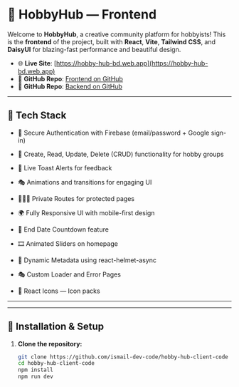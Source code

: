 # 🎨 HobbyHub — Frontend

Welcome to **HobbyHub**, a creative community platform for hobbyists! This is the **frontend** of the project, built with **React**, **Vite**, **Tailwind CSS**, and **DaisyUI** for blazing-fast performance and beautiful design.

- 🌐 **Live Site**: [https://hobby-hub-bd.web.app](https://hobby-hub-bd.web.app)  
- 📂 **GitHub Repo**: [Frontend on GitHub](https://github.com/ismail-dev-code/hobby-hub-client-code)
- 📂 **GitHub Repo**: [Backend on GitHub](https://github.com/ismail-dev-code/hobby-hub-server-code)

---


## 🚀 Tech Stack

- 🔐 Secure Authentication with Firebase (email/password + Google sign-in)

- 📂 Create, Read, Update, Delete (CRUD) functionality for hobby groups

- 📢 Live Toast Alerts for feedback

- 🎭 Animations and transitions for engaging UI

- 🧑‍🤝‍🧑 Private Routes for protected pages

- 🌍 Fully Responsive UI with mobile-first design

- 📆 End Date Countdown feature

- 🎞️ Animated Sliders on homepage

- 📌 Dynamic Metadata using react-helmet-async

- 🎭 Custom Loader and Error Pages

- 🎨 React Icons — Icon packs

---


---

## 🔧 Installation & Setup

1. **Clone the repository:**
   ```bash
   git clone https://github.com/ismail-dev-code/hobby-hub-client-code
   cd hobby-hub-client-code
   npm install 
   npm run dev


